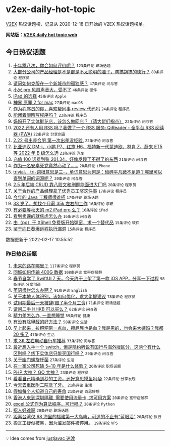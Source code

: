 # v2ex-daily-hot-topic

[V2EX](https://www.v2ex.com/) 热议话题榜，记录从 2020-12-18 日开始的 V2EX 热议话题榜单。

**网站版：[V2EX daily hot topic web](https://boojack.github.io/v2ex-daily-hot-topic-web/)**

## 今日热议话题

<!-- TODAY BEGIN -->

1. [十年跳八次，你会如何评价呢？](https://www.v2ex.com/t/834420) `123条评论` `职场话题`
1. [大部分公司的产品经理是不是都是不太聪明的脑子，瞎搞胡搞的德行？](https://www.v2ex.com/t/834415) `89条评论` `程序员`
1. [请问如何克服在一个新城市的孤独感？](https://www.v2ex.com/t/834506) `47条评论` `问与答`
1. [小米 pro 风扇声音大，受不了](https://www.v2ex.com/t/834395) `46条评论` `硬件`
1. [iPad 的选择](https://www.v2ex.com/t/834394) `45条评论` `Apple`
1. [神界 原罪 2 for mac](https://www.v2ex.com/t/834405) `27条评论` `macOS`
1. [作为程序员的你，喜欢帮同事 review 代码吗](https://www.v2ex.com/t/834509) `24条评论` `程序员`
1. [能闭着眼睛写程序吗？](https://www.v2ex.com/t/834501) `23条评论` `程序员`
1. [妈妈开了实体鲜花店，该怎么做网店？（请大佬们指点）](https://www.v2ex.com/t/834534) `22条评论` `问与答`
1. [2022 还有人用 RSS 吗？我做了一个 RSS 服务: QiReader - 全平台 RSS 阅读器 (PWA)](https://www.v2ex.com/t/834418) `22条评论` `分享创造`
1. [2.22 号出差合肥,第一次出差没经验.](https://www.v2ex.com/t/834411) `22条评论` `问与答`
1. [比亚迪汉 DM-i、小鹏 P7、红旗 H6、福特新一代蒙迪欧、林肯 Z、蔚来 ET5 等 2022 年 B 级怎么选](https://www.v2ex.com/t/834449) `21条评论` `汽车`
1. [充值 100 话费到账 201.34，好像发现了不得了的东西](https://www.v2ex.com/t/834429) `21条评论` `问与答`
1. [作为一名安卓死党竟然心动了......](https://www.v2ex.com/t/834549) `20条评论` `iPhone`
1. [trivial， tri-词根意思是三-，单词意思为何是：琐碎平凡微不足道？哪里可以查到单词的词源呢？](https://www.v2ex.com/t/834460) `20条评论` `问与答`
1. [2.5 年后端 CRUD 靠八股文和刷题能面进大厂吗](https://www.v2ex.com/t/834447) `20条评论` `程序员`
1. [关于合作的产品经理拿了优秀员工奖这件事](https://www.v2ex.com/t/834552) `17条评论` `程序员`
1. [今年的 Java 工程师很难招](https://www.v2ex.com/t/834492) `17条评论` `职场话题`
1. [33 岁了，想找个月薪 35k 左右的工作](https://www.v2ex.com/t/834559) `16条评论` `求职`
1. [有必要等秋天的 m2 iPad pro 么？](https://www.v2ex.com/t/834539) `16条评论` `iPad`
1. [看到卖课的就焦虑怎么办](https://www.v2ex.com/t/834424) `16条评论` `问与答`
1. [由（po）于 XShell 免费版开始弹窗，求一个替代品](https://www.v2ex.com/t/834454) `15条评论` `软件`
1. [鉴于向日葵爆远程执行漏洞](https://www.v2ex.com/t/834432) `15条评论` `程序员`

数据更新于 2022-02-17 10:55:52

<!-- TODAY END -->

### 昨日热议话题

<!-- YESTERDAY BEGIN -->

1. [未来的路在哪里？](https://www.v2ex.com/t/834179) `117条评论` `程序员`
1. [同城如何传输 400G 数据](https://www.v2ex.com/t/834206) `108条评论` `宽带症候群`
1. [春节自学了 SwiftUI 7 天，今天终于上架了第一款 iOS APP，分享一下过程](https://www.v2ex.com/t/834180) `98条评论` `分享创造`
1. [英语很烂怎么办啊？](https://www.v2ex.com/t/834175) `91条评论` `English`
1. [关于本地人体识别，该如何优化，求大佬提建议](https://www.v2ex.com/t/834139) `78条评论` `程序员`
1. [试用期最后一天被辞(赔了半个月工资)](https://www.v2ex.com/t/834126) `71条评论` `职场话题`
1. [请问二手 HHKB 可以买么？](https://www.v2ex.com/t/834214) `62条评论` `问与答`
1. [精力差怎么办, 一直想睡觉](https://www.v2ex.com/t/834217) `59条评论` `健康`
1. [有没有除甲醛的好方法？](https://www.v2ex.com/t/834129) `58条评论` `生活`
1. [早上起来，拉粑粑带一点血，擦屁屁也是血？我是男的，也会来大姨妈？我都 20 多了](https://www.v2ex.com/t/834134) `47条评论` `生活`
1. [求 3K 左右电动自行车推荐](https://www.v2ex.com/t/834158) `33条评论` `问与答`
1. [最近想入手一个 switch，但是隐约听说有国行与海外版区分，这两个有什么区别吗？线下实体店只能买国行吗？](https://www.v2ex.com/t/834136) `29条评论` `问与答`
1. [关于幽门螺旋杆菌](https://www.v2ex.com/t/834315) `27条评论` `生活`
1. [在一家公司死磕 5~10 年是什么体验？](https://www.v2ex.com/t/834137) `26条评论` `职场话题`
1. [PHP 大神？ GO 大神？](https://www.v2ex.com/t/834151) `23条评论` `程序员`
1. [看看自己精确到秒的工资，还好意思摸鱼吗😂](https://www.v2ex.com/t/834257) `22条评论` `分享发现`
1. [今天去重医附二院洗了牙。](https://www.v2ex.com/t/834202) `21条评论` `生活`
1. [假如每个人知道自己的寿命](https://www.v2ex.com/t/834157) `21条评论` `奇思妙想`
1. [香港人來到深圳隔離, 需要使用流量卡, 求可用方案](https://www.v2ex.com/t/834365) `20条评论` `宽带症候群`
1. [excel 公式作为算法程序，可行吗？](https://www.v2ex.com/t/834309) `20条评论` `Python`
1. [招人好难啊](https://www.v2ex.com/t/834279) `20条评论` `职场话题`
1. [距离台湾仅 68 海里的福建第一大岛屿，可追的不止有“蓝眼泪”](https://www.v2ex.com/t/834133) `20条评论` `旅行`
1. [搬瓦工疑似被黑，因为滥发邮件被停用。](https://www.v2ex.com/t/834348) `19条评论` `VPS`

<!-- YESTERDAY END -->

---

💡 Idea comes from [justjavac 迷渡](https://github.com/justjavac/)
